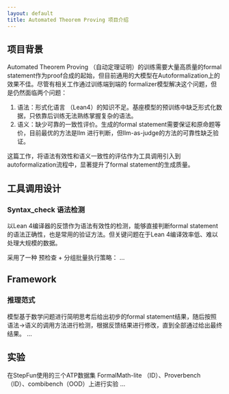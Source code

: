 ```yaml
---
layout: default
title: Automated Theorem Proving 项目介绍
---
```


## 项目背景

Automated Theorem Proving （自动定理证明）的训练需要大量高质量的formal statement作为proof合成的起始，但目前通用的大模型在Autoformalization上的效果不佳。尽管有相关工作通过训练端到端的 formalizer模型解决这个问题，但是仍然面临两个问题：

1. 语法：形式化语言 （Lean4）的知识不足。基座模型的预训练中缺乏形式化数据，只依靠后训练无法熟练掌握复杂的语法。
2. 语义：缺少可靠的一致性评价。生成的formal statement需要保证和原命题等价，目前最优的方法是llm 进行判断，但llm-as-judge的方法的可靠性缺乏验证。

这篇工作，将语法有效性和语义一致性的评估作为工具调用引入到autoformalization流程中，显著提升了formal statement的生成质量。

## 工具调用设计

### Syntax_check 语法检测

以Lean 4编译器的反馈作为语法有效性的检测，能够直接判断formal statement的语法正确性，也是常用的验证方法。但关键问题在于Lean 4编译效率低、难以处理大规模的数据。

采用了一种 预检查 + 分组批量执行策略：
...

## Framework

### 推理范式

模型基于数学问题进行简明思考后给出初步的formal statement结果，随后按照 语法->语义的调用方法进行检测，根据反馈结果进行修改，直到全部通过给出最终结果。
...

## 实验

在StepFun使用的三个ATP数据集 FormalMath-lite （ID）、Proverbench （ID）、combibench（OOD）上进行实验
...
